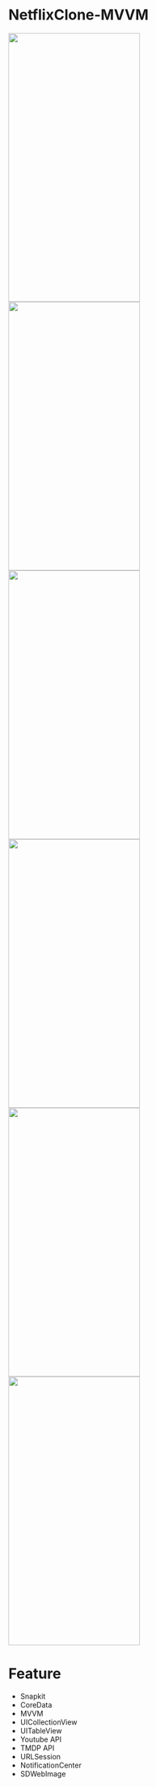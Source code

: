 # NetflixClone-MVVM

<p float="left">
  <img src="https://github.com/UmutYLCN/NetflixClone-MVVM/assets/56222030/d6a5461b-125c-48a3-b4d8-da685ce7eccb" width="260"  height="530"/>
  <img src="https://github.com/UmutYLCN/NetflixClone-MVVM/assets/56222030/de87e759-5f68-4e42-aeed-56d59aa37c95" width="260"  height="530"/>
  <img src="https://github.com/UmutYLCN/NetflixClone-MVVM/assets/56222030/f1fe75bf-f9ff-4063-b8de-9db9152bf3ce" width="260"  height="530"/>
  <img src="https://github.com/UmutYLCN/NetflixClone-MVVM/assets/56222030/6b42fdba-2267-4330-b614-962d3ba1fc13" width="260"  height="530"/>
  <img src="https://github.com/UmutYLCN/NetflixClone-MVVM/assets/56222030/ce9b0db7-b48c-4fcc-84db-d29bc6332b49" width="260"  height="530"/>
  <img src="https://github.com/UmutYLCN/NetflixClone-MVVM/assets/56222030/392d1963-7b2c-456e-a73d-63f095d0d86e" width="260"  height="530"/>
</p>



# Feature
- Snapkit
- CoreData
- MVVM
- UICollectionView
- UITableView
- Youtube API
- TMDP API
- URLSession
- NotificationCenter
- SDWebImage
